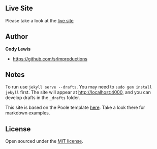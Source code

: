 ## Live Site

Please take a look at the [live site](http://srlmproductions.com)

## Author

**Cody Lewis**
- <https://github.com/srlmproductions>


## Notes
To run use `jekyll serve --drafts`. You may need to `sudo gem install jekyll` first. The site will appear at [http://localhost:4000](http://localhost:4000), and you can develop drafts in the `_drafts` folder.

This site is based on the Poole template [here](https://github.com/poole/poole). Take a look there for markdown examples.

## License

Open sourced under the [MIT license](LICENSE.md).
